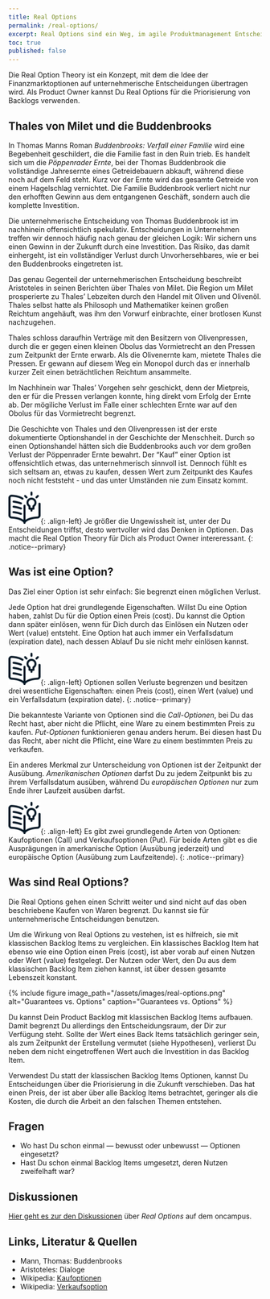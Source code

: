 ```yaml
---
title: Real Options
permalink: /real-options/
excerpt: Real Options sind ein Weg, im agile Produktmanagement Entscheidungen zur Priorisierung zu treffen.
toc: true
published: false
---
```


Die Real Option Theory ist ein Konzept, mit dem die Idee der Finanzmarktoptionen auf unternehmerische Entscheidungen übertragen wird. Als Product Owner kannst Du Real Options für die Priorisierung von Backlogs verwenden.

## Thales von Milet und die Buddenbrooks
In Thomas Manns Roman *Buddenbrooks: Verfall einer Familie* wird eine Begebenheit geschildert, die die Familie fast in den Ruin trieb. Es handelt sich um die *Pöppenrader Ernte*, bei der Thomas Buddenbrook die vollständige Jahresernte eines Getreidebauern abkauft, während diese noch auf dem Feld steht. Kurz vor der Ernte wird das gesamte Getreide von einem Hagelschlag vernichtet. Die Familie Buddenbrook verliert nicht nur den erhofften Gewinn aus dem entgangenen Geschäft, sondern auch die komplette Investition.

Die unternehmerische Entscheidung von Thomas Buddenbrook ist im nachhinein offensichtlich spekulativ. Entscheidungen in Unternehmen treffen wir dennoch häufig nach genau der gleichen Logik: Wir sichern uns einen Gewinn in der Zukunft durch eine Investition. Das Risiko, das damit einhergeht, ist ein vollständiger Verlust durch Unvorhersehbares, wie er bei den Buddenbrooks eingetreten ist.

Das genau Gegenteil der unternehmerischen Entscheidung beschreibt Aristoteles in seinen Berichten über Thales von Milet. Die Region um Milet prosperierte zu Thales’ Lebzeiten durch den Handel mit Oliven und Olivenöl. Thales selbst hatte als Philosoph und Mathematiker keinen großen Reichtum angehäuft, was ihm den Vorwurf einbrachte, einer brotlosen Kunst nachzugehen.

Thales schloss daraufhin Verträge mit den Besitzern von Olivenpressen, durch die er gegen einen kleinen Obolus das Vormietrecht an den Pressen zum Zeitpunkt der Ernte erwarb. Als die Olivenernte kam, mietete Thales die Pressen. Er gewann auf diesem Weg ein Monopol durch das er innerhalb kurzer Zeit einen beträchtlichen Reichtum ansammelte. 

Im Nachhinein war Thales’ Vorgehen sehr geschickt, denn der Mietpreis, den er für die Pressen verlangen konnte, hing direkt vom Erfolg der Ernte ab. Der mögiliche Verlust im Falle einer schlechten Ernte war auf den Obolus für das Vormietrecht begrenzt. 

Die Geschichte von Thales und den Olivenpressen ist der erste dokumentierte Optionshandel in der Geschichte der Menschheit. Durch so einen Optionshandel hätten sich die Buddenbrooks auch vor dem großen Verlust der Pöppenrader Ernte bewahrt. Der “Kauf” einer Option ist offensichtlich etwas, das unternehmerisch sinnvoll ist. Dennoch fühlt es sich seltsam an, etwas zu kaufen, dessen Wert zum Zeitpunkt des Kaufes noch nicht feststeht - und das unter Umständen nie zum Einsatz kommt.

![image-left][image-1]{: .align-left}
Je größer die Ungewissheit ist, unter der Du Entscheidungen triffst, desto wertvoller wird das Denken in Optionen. Das macht die Real Option Theory für Dich als Product Owner intereressant.
{: .notice--primary}

## Was ist eine Option?
Das Ziel einer Option ist sehr einfach: Sie begrenzt einen möglichen Verlust.

Jede Option hat drei grundlegende Eigenschaften. Willst Du eine Option haben, zahlst Du für die Option einen Preis (cost). Du kannst die Option dann später einlösen, wenn für Dich durch das Einlösen ein Nutzen oder Wert (value) entsteht. Eine Option hat auch immer ein Verfallsdatum (expiration date), nach dessen Ablauf Du sie nicht mehr einlösen kannst.

![image-left][image-2]{: .align-left}
Optionen sollen Verluste begrenzen und besitzen drei wesentliche Eigenschaften: einen Preis (cost), einen Wert (value) und ein Verfallsdatum (expiration date).
{: .notice--primary}

Die bekannteste Variante von Optionen sind die *Call-Optionen*, bei Du das Recht hast, aber nicht die Pflicht, eine Ware zu einem bestimmten Preis zu kaufen. *Put-Optionen* funktionieren genau anders herum. Bei diesen hast Du das Recht, aber nicht die Pflicht, eine Ware zu einem bestimmten Preis zu verkaufen.

Ein anderes Merkmal zur Unterscheidung von Optionen ist der Zeitpunkt der Ausübung. *Amerikanischen Optionen* darfst Du zu jedem Zeitpunkt bis zu ihrem Verfallsdatum ausüben, während Du *europäischen Optionen* nur zum Ende ihrer Laufzeit ausüben darfst.

![image-left][image-3]{: .align-left}
Es gibt zwei grundlegende Arten von Optionen: Kaufoptionen (Call) und Verkaufsoptionen (Put). Für beide Arten gibt es die Ausprägungen in amerkanische Option  (Ausübung jederzeit) und europäische Option (Ausübung zum Laufzeitende). 
{: .notice--primary}

## Was sind Real Options?
Die Real Options gehen einen Schritt weiter und sind nicht auf das oben beschriebene Kaufen von Waren begrenzt. Du kannst sie für unternehmerische Entscheidungen benutzen.

Um die Wirkung von Real Options zu vestehen, ist es hilfreich, sie mit klassischen Backlog Items zu vergleichen. Ein klassisches Backlog Item hat ebenso wie eine Option einen Preis (cost), ist aber vorab auf einen Nutzen oder Wert (value) festgelegt. Der Nutzen oder Wert, den Du aus dem klassischen Backlog Item ziehen kannst, ist über dessen gesamte Lebenszeit konstant.

{% include figure image_path="/assets/images/real-options.png" alt="Guarantees vs. Options" caption="Guarantees vs. Options" %}

Du kannst Dein Product Backlog mit klassischen Backlog Items aufbauen. Damit begrenzt Du allerdings den Entscheidungsraum, der Dir zur Verfügung steht. Sollte der Wert eines Back Items tatsächlich geringer sein, als zum Zeitpunkt der Erstellung vermutet (siehe Hypothesen), verlierst Du neben dem nicht eingetroffenen Wert auch die Investition in das Backlog Item.

Verwendest Du statt der klassischen Backlog Items Optionen, kannst Du Entscheidungen über die Priorisierung in die Zukunft verschieben. Das hat einen Preis, der ist aber über alle Backlog Items betrachtet, geringer als die Kosten, die durch die Arbeit an den falschen Themen entstehen.

## Fragen

* Wo hast Du schon einmal —  bewusst oder unbewusst — Optionen eingesetzt?
* Hast Du schon einmal Backlog Items umgesetzt, deren Nutzen zweifelhaft war?   

## Diskussionen

[Hier geht es zur den Diskussionen][1] über *Real Options* auf dem oncampus.

## Links, Literatur & Quellen

* Mann, Thomas: Buddenbrooks
* Aristoteles: Dialoge
* Wikipedia: [Kaufoptionen][2]
* Wikipedia: [Verkaufsoption][3]

[1]:	https://www.oncampus.de/course/weiterbildung/moocs/apomooc/section-2/47432-handbuch-real-options "oncampus Forum zu Real Options"
[2]:	https://de.wikipedia.org/wiki/Kaufoption "Kaufoption"
[3]:	https://de.wikipedia.org/wiki/Verkaufsoption "Verkaufsoption"

[image-1]:	/assets/images/read-light-idea.png
[image-2]:	/assets/images/read-light-idea.png
[image-3]:	/assets/images/read-light-idea.png